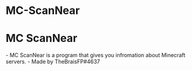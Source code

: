 # MC-ScanNear

<h1> MC ScanNear </h1>
- MC ScanNear is a program that gives you infromation about Minecraft servers.
- Made by TheBraisFP#4637
